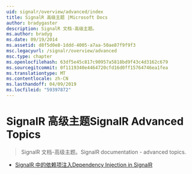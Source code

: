 ```yaml
---
uid: signalr/overview/advanced/index
title: SignalR 高级主题 |Microsoft Docs
author: bradygaster
description: SignalR 文档-高级主题。
ms.author: bradyg
ms.date: 09/19/2014
ms.assetid: d8f5d0e8-1ddd-4005-a7aa-50ae87f9f9f3
msc.legacyurl: /signalr/overview/advanced
msc.type: chapter
ms.openlocfilehash: 63df5e45c817c90957a5818bd9f43c4d3162c679
ms.sourcegitcommit: 0f1119340e4464720cfd16d0ff15764746ea1fea
ms.translationtype: MT
ms.contentlocale: zh-CN
ms.lasthandoff: 04/09/2019
ms.locfileid: "59397872"
---
```

# <a name="signalr-advanced-topics"></a><span data-ttu-id="d67b1-103">SignalR 高级主题</span><span class="sxs-lookup"><span data-stu-id="d67b1-103">SignalR Advanced Topics</span></span>

> <span data-ttu-id="d67b1-104">SignalR 文档-高级主题。</span><span class="sxs-lookup"><span data-stu-id="d67b1-104">SignalR documentation - advanced topics.</span></span>


- [<span data-ttu-id="d67b1-105">SignalR 中的依赖项注入</span><span class="sxs-lookup"><span data-stu-id="d67b1-105">Dependency Injection in SignalR</span></span>](dependency-injection.md)
